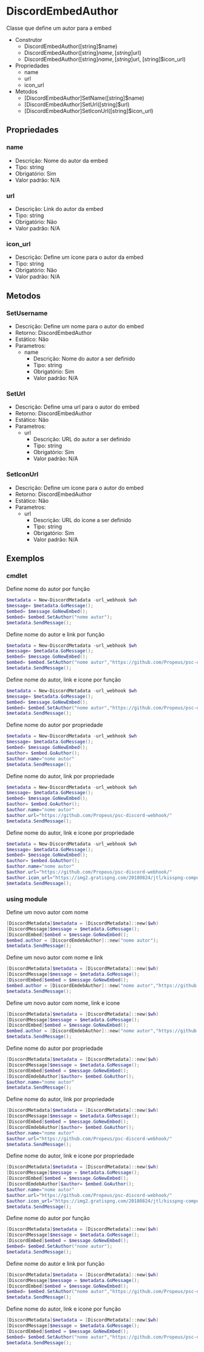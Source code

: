 # DiscordEmbedAuthor
Classe que define um autor para a embed

* Construtor
  * DiscordEmbedAuthor([string]$name)
  * DiscordEmbedAuthor([string]$name, [string]$url)
  * DiscordEmbedAuthor([string]$name, [string]$url, [string]$icon_url)
* Propriedades
  * name
  * url
  * icon_url
* Metodos
  * [DiscordEmbedAuthor]SetName([string]$name) 
  * [DiscordEmbedAuthor]SetUrl([string]$url) 
  * [DiscordEmbedAuthor]SetIconUrl([string]$icon_url) 

## Propriedades
### name
* Descrição: Nome do autor da embed
* Tipo: string
* Obrigatório: Sim
* Valor padrão: N/A

### url
* Descrição: Link do autor da embed
* Tipo: string
* Obrigatório: Não
* Valor padrão: N/A

### icon_url
* Descrição: Define um ícone para o autor da embed
* Tipo: string
* Obrigatório: Não
* Valor padrão: N/A

## Metodos

### SetUsername
* Descrição: Define um nome para o autor do embed
* Retorno: DiscordEmbedAuthor
* Estático: Não
* Parametros:
  * name
    * Descrição: Nome do autor a ser definido
    * Tipo: string
    * Obrigatório: Sim
    * Valor padrão: N/A

### SetUrl
* Descrição: Define uma url para o autor do embed
* Retorno: DiscordEmbedAuthor
* Estático: Não
* Parametros:
  * url
    * Descrição: URL do autor a ser definido
    * Tipo: string
    * Obrigatório: Sim
    * Valor padrão: N/A

### SetIconUrl
* Descrição: Define um ícone para o autor do embed
* Retorno: DiscordEmbedAuthor
* Estático: Não
* Parametros:
  * url
    * Descrição: URL do ícone a ser definido
    * Tipo: string
    * Obrigatório: Sim
    * Valor padrão: N/A

## Exemplos

### cmdlet

Define nome do autor por função
```powershell
$metadata = New-DiscordMetadata -url_webhook $wh
$message= $metadata.GoMessage();
$embed= $message.GoNewEmbed();
$embed= $embed.SetAuthor("nome autor");
$metadata.SendMessage();
```

Define nome do autor e link por função
```powershell
$metadata = New-DiscordMetadata -url_webhook $wh
$message= $metadata.GoMessage();
$embed= $message.GoNewEmbed();
$embed= $embed.SetAuthor("nome autor","https://github.com/Propeus/psc-discord-webhook/");
$metadata.SendMessage();
```

Define nome do autor, link e icone por função
```powershell
$metadata = New-DiscordMetadata -url_webhook $wh
$message= $metadata.GoMessage();
$embed= $message.GoNewEmbed();
$embed= $embed.SetAuthor("nome autor","https://github.com/Propeus/psc-discord-webhook/","https://img2.gratispng.com/20180824/jtl/kisspng-computer-icons-logo-portable-network-graphics-clip-icons-for-free-iconza-circle-social-5b7fe46b0bac53.1999041115351082030478.jpg");
$metadata.SendMessage();
```

Define nome do autor por propriedade
```powershell
$metadata = New-DiscordMetadata -url_webhook $wh
$message= $metadata.GoMessage();
$embed= $message.GoNewEmbed();
$author= $embed.GoAuthor();
$author.name="nome autor"
$metadata.SendMessage();
```

Define nome do autor, link por propriedade
```powershell
$metadata = New-DiscordMetadata -url_webhook $wh
$message= $metadata.GoMessage();
$embed= $message.GoNewEmbed();
$author= $embed.GoAuthor();
$author.name="nome autor"
$author.url="https://github.com/Propeus/psc-discord-webhook/"
$metadata.SendMessage();
```

Define nome do autor, link e icone por propriedade
```powershell
$metadata = New-DiscordMetadata -url_webhook $wh
$message= $metadata.GoMessage();
$embed= $message.GoNewEmbed();
$author= $embed.GoAuthor();
$author.name="nome autor"
$author.url="https://github.com/Propeus/psc-discord-webhook/"
$author.icon_url="https://img2.gratispng.com/20180824/jtl/kisspng-computer-icons-logo-portable-network-graphics-clip-icons-for-free-iconza-circle-social-5b7fe46b0bac53.1999041115351082030478.jpg"
$metadata.SendMessage();
```
### using module

Define um novo autor com nome
```powershell
[DiscordMetadata]$metadata = [DiscordMetadata]::new($wh)
[DiscordMessage]$message = $metadata.GoMessage();
[DiscordEmbed]$embed = $message.GoNewEmbed();
$embed.author = [DiscordEmdebAuthor]::new("nome autor");
$metadata.SendMessage();
```

Define um novo autor com nome e link
```powershell
[DiscordMetadata]$metadata = [DiscordMetadata]::new($wh)
[DiscordMessage]$message = $metadata.GoMessage();
[DiscordEmbed]$embed = $message.GoNewEmbed();
$embed.author = [DiscordEmdebAuthor]::new("nome autor","https://github.com/Propeus/psc-discord-webhook/");
$metadata.SendMessage();
```

Define um novo autor com nome, link e icone
```powershell
[DiscordMetadata]$metadata = [DiscordMetadata]::new($wh)
[DiscordMessage]$message = $metadata.GoMessage();
[DiscordEmbed]$embed = $message.GoNewEmbed();
$embed.author = [DiscordEmdebAuthor]::new("nome autor","https://github.com/Propeus/psc-discord-webhook/","https://img2.gratispng.com/20180824/jtl/kisspng-computer-icons-logo-portable-network-graphics-clip-icons-for-free-iconza-circle-social-5b7fe46b0bac53.1999041115351082030478.jpg");
$metadata.SendMessage();
```

Define nome do autor por propriedade
```powershell
[DiscordMetadata]$metadata = [DiscordMetadata]::new($wh)
[DiscordMessage]$message = $metadata.GoMessage();
[DiscordEmbed]$embed = $message.GoNewEmbed();
[DiscordEmdebAuthor]$author= $embed.GoAuthor();
$author.name="nome autor"
$metadata.SendMessage();
```

Define nome do autor, link por propriedade
```powershell
[DiscordMetadata]$metadata = [DiscordMetadata]::new($wh)
[DiscordMessage]$message = $metadata.GoMessage();
[DiscordEmbed]$embed = $message.GoNewEmbed();
[DiscordEmdebAuthor]$author= $embed.GoAuthor();
$author.name="nome autor"
$author.url="https://github.com/Propeus/psc-discord-webhook/"
$metadata.SendMessage();
```

Define nome do autor, link e icone por propriedade
```powershell
[DiscordMetadata]$metadata = [DiscordMetadata]::new($wh)
[DiscordMessage]$message = $metadata.GoMessage();
[DiscordEmbed]$embed = $message.GoNewEmbed();
[DiscordEmdebAuthor]$author= $embed.GoAuthor();
$author.name="nome autor"
$author.url="https://github.com/Propeus/psc-discord-webhook/"
$author.icon_url="https://img2.gratispng.com/20180824/jtl/kisspng-computer-icons-logo-portable-network-graphics-clip-icons-for-free-iconza-circle-social-5b7fe46b0bac53.1999041115351082030478.jpg"
$metadata.SendMessage();
```

Define nome do autor por função
```powershell
[DiscordMetadata]$metadata = [DiscordMetadata]::new($wh)
[DiscordMessage]$message = $metadata.GoMessage();
[DiscordEmbed]$embed = $message.GoNewEmbed();
$embed= $embed.SetAuthor("nome autor");
$metadata.SendMessage();
```

Define nome do autor e link por função
```powershell
[DiscordMetadata]$metadata = [DiscordMetadata]::new($wh)
[DiscordMessage]$message = $metadata.GoMessage();
[DiscordEmbed]$embed = $message.GoNewEmbed();
$embed= $embed.SetAuthor("nome autor","https://github.com/Propeus/psc-discord-webhook/");
$metadata.SendMessage();
```

Define nome do autor, link e icone por função
```powershell
[DiscordMetadata]$metadata = [DiscordMetadata]::new($wh)
[DiscordMessage]$message = $metadata.GoMessage();
[DiscordEmbed]$embed = $message.GoNewEmbed();
$embed= $embed.SetAuthor("nome autor","https://github.com/Propeus/psc-discord-webhook/","https://img2.gratispng.com/20180824/jtl/kisspng-computer-icons-logo-portable-network-graphics-clip-icons-for-free-iconza-circle-social-5b7fe46b0bac53.1999041115351082030478.jpg");
$metadata.SendMessage();
```